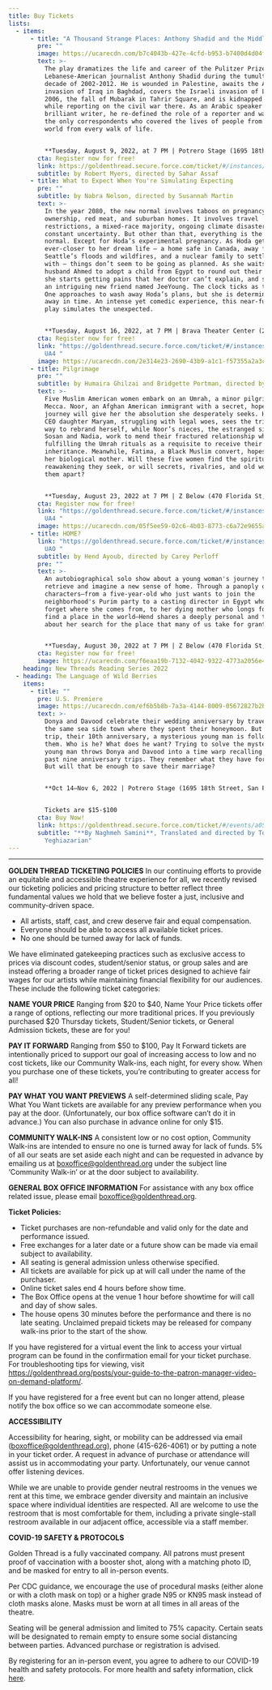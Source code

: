 ```yaml
---
title: Buy Tickets
lists:
  - items:
      - title: "A Thousand Strange Places: Anthony Shadid and the Middle East"
        pre: ""
        image: https://ucarecdn.com/b7c4043b-427e-4cfd-b953-b7400d4d04f2/
        text: >-
          The play dramatizes the life and career of the Pulitzer Prize-winning,
          Lebanese-American journalist Anthony Shadid during the tumultuous
          decade of 2002-2012. He is wounded in Palestine, awaits the American
          invasion of Iraq in Baghdad, covers the Israeli invasion of Lebanon in
          2006, the fall of Mubarak in Tahrir Square, and is kidnapped in Libya
          while reporting on the civil war there. As an Arabic speaker and a
          brilliant writer, he re-defined the role of a reporter and was one of
          the only correspondents who covered the lives of people from the Arab
          world from every walk of life.


          **Tuesday, August 9, 2022, at 7 PM | Potrero Stage (1695 18th St, San Francisco, CA 94107)**
        cta: Register now for free!
        link: https://goldenthread.secure.force.com/ticket/#/instances/a0F3Z00000vCYVMUA4
        subtitle: by Robert Myers, directed by Sahar Assaf
      - title: What to Expect When You're Simulating Expecting
        pre: ""
        subtitle: by Nabra Nelson, directed by Susannah Martin
        text: >-
          In the year 2080, the new normal involves taboos on pregnancy, car
          ownership, red meat, and suburban homes. It involves travel
          restrictions, a mixed-race majority, ongoing climate disasters, and
          constant uncertainty. But other than that, everything is the old
          normal. Except for Hoda’s experimental pregnancy. As Hoda gets
          ever-closer to her dream life – a home safe in Canada, away from
          Seattle’s floods and wildfires, and a nuclear family to settle down
          with – things don’t seem to be going as planned. As she waits for her
          husband Ahmed to adopt a child from Egypt to round out their family,
          she starts getting pains that her doctor can’t explain, and she meets
          an intriguing new friend named JeeYoung. The clock ticks as the Big
          One approaches to wash away Hoda’s plans, but she is determined to fly
          away in time. An intense yet comedic experience, this near-futuristic
          play simulates the unexpected.


          **Tuesday, August 16, 2022, at 7 PM | Brava Theater Center (2781 24th St., San Francisco, CA  94110)**
        cta: Register now for free!
        link: "https://goldenthread.secure.force.com/ticket/#/instances/a0F3Z00000vCZEL\
          UA4 "
        image: https://ucarecdn.com/2e314e23-2690-43b9-a1c1-f57355a2a3ca/
      - title: Pilgrimage
        pre: ""
        subtitle: by Humaira Ghilzai and Bridgette Portman, directed by Aidaa Peerzada
        text: >-
          Five Muslim American women embark on an Umrah, a minor pilgrimage, to
          Mecca. Noor, an Afghan American immigrant with a secret, hopes the
          journey will give her the absolution she desperately seeks. Her tech
          CEO daughter Maryam, struggling with legal woes, sees the trip as a
          way to rebrand herself, while Noor’s nieces, the estranged sisters
          Sosan and Nadia, work to mend their fractured relationship while
          fulfilling the Umrah rituals as a requisite to receive their
          inheritance. Meanwhile, Fatima, a Black Muslim convert, hopes to find
          her biological mother. Will these five women find the spiritual
          reawakening they seek, or will secrets, rivalries, and old wounds tear
          them apart?


          **Tuesday, August 23, 2022 at 7 PM | Z Below (470 Florida St, San Francisco, CA 94110)**
        cta: Register now for free!
        link: "https://goldenthread.secure.force.com/ticket/#/instances/a0F3Z00000vCYWA\
          UA4 "
        image: https://ucarecdn.com/05f5ee59-02c6-4b03-8773-c6a72e9655a2/
      - title: HOME?
        link: "https://goldenthread.secure.force.com/ticket/#/instances/a0F3Z00000vCYW5\
          UAO "
        subtitle: by Hend Ayoub, directed by Carey Perloff
        pre: ""
        text: >-
          An autobiographical solo show about a young woman's journey to
          retrieve and imagine a new sense of home. Through a panoply of vivid
          characters—from a five-year-old who just wants to join the
          neighborhood's Purim party to a casting director in Egypt who can't
          forget where she comes from, to her dying mother who longs for her to
          find a place in the world—Hend shares a deeply personal and true story
          about her search for the place that many of us take for granted: Home.


          **Tuesday, August 30, 2022 at 7 PM | Z Below (470 Florida St, San Francisco, CA 94110)**
        cta: Register now for free!
        image: https://ucarecdn.com/f6eaa19b-7132-4042-9322-4773a2056e42/
    heading: New Threads Reading Series 2022
  - heading: The Language of Wild Berries
    items:
      - title: ""
        pre: U.S. Premiere
        image: https://ucarecdn.com/ef6b5b8b-7a3a-4144-8009-05672827b2b8/
        text: >-
          Donya and Davood celebrate their wedding anniversary by traveling to
          the same sea side town where they spent their honeymoon. But on this
          trip, their 10th anniversary, a mysterious young man is following
          them. Who is he? What does he want? Trying to solve the mystery of the
          young man throws Donya and Davood into a time warp recalling their
          past nine anniversary trips. They remember what they have forgotten.
          But will that be enough to save their marriage?


          **Oct 14–Nov 6, 2022 | Potrero Stage (1695 18th Street, San Francisco)**


          Tickets are $15-$100
        cta: Buy Now!
        link: https://goldenthread.secure.force.com/ticket/#/events/a0S3Z000007ZpRWUA0
        subtitle: "**By Naghmeh Samini**, Translated and directed by Torange
          Yeghiazarian"
---
```

- - -

**GOLDEN THREAD TICKETING POLICIES**
In our continuing efforts to provide an equitable and accessible theatre experience for all, we recently revised our ticketing policies and pricing structure to better reflect three fundamental values we hold that we believe foster a just, inclusive and community-driven space.

* All artists, staff, cast, and crew deserve fair and equal compensation.
* Everyone should be able to access all available ticket prices.
* No one should be turned away for lack of funds.

We have eliminated gatekeeping practices such as exclusive access to prices via discount codes, student/senior status, or group sales and are instead offering a broader range of ticket prices designed to achieve fair wages for our artists while maintaining financial flexibility for our audiences. These include the following ticket categories:

**NAME YOUR PRICE** 
Ranging from $20 to $40, Name Your Price tickets offer a range of options, reflecting our more traditional prices. If you previously purchased $20 Thursday tickets, Student/Senior tickets, or General Admission tickets, these are for you!

**PAY IT FORWARD** 
Ranging from $50 to $100, Pay It Forward tickets are intentionally priced to support our goal of increasing access to low and no cost tickets, like our Community Walk-ins, each night, for every show. When you purchase one of these tickets, you’re contributing to greater access for all!

**PAY WHAT YOU WANT PREVIEWS**
A self-determined sliding scale, Pay What You Want tickets are available for any preview performance when you pay at the door. (Unfortunately, our box office software can’t do it in advance.) You can also purchase in advance online for only $15.

**COMMUNITY WALK-INS**
A consistent low or no cost option, Community Walk-ins are intended to ensure no one is turned away for lack of funds. 5% of all our seats are set aside each night and can be requested in advance by emailing us at boxoffice@goldenthread.org under the subject line ‘Community Walk-in’ or at the door subject to availability. 

**GENERAL BOX OFFICE INFORMATION**
For assistance with any box office related issue, please email boxoffice@goldenthread.org.

**Ticket Policies:**

* Ticket purchases are non-refundable and valid only for the date and performance issued.
* Free exchanges for a later date or a future show can be made via email subject to availability.
* All seating is general admission unless otherwise specified.
* All tickets are available for pick up at will call under the name of the purchaser.
* Online ticket sales end 4 hours before show time.
* The Box Office opens at the venue 1 hour before showtime for will call and day of show sales. 
* The house opens 30 minutes before the performance and there is no late seating. Unclaimed prepaid tickets may be released for company walk-ins prior to the start of the show.

If you have registered for a virtual event the link to access your virtual program can be found in the confirmation email for your ticket purchase. For troubleshooting tips for viewing, visit https://goldenthread.org/posts/your-guide-to-the-patron-manager-video-on-demand-platform/.

If you have registered for a free event but can no longer attend, please notify the box office so we can accommodate someone else.

**ACCESSIBILITY**

Accessibility for hearing, sight, or mobility can be addressed via email (boxoffice@goldenthread.org), phone (415-626-4061) or by putting a note in your ticket order. A request in advance of purchase or attendance will assist us in accommodating your party. Unfortunately, our venue cannot offer listening devices.

While we are unable to provide gender neutral restrooms in the venues we rent at this time, we embrace gender diversity and maintain an inclusive space where individual identities are respected. All are welcome to use the restroom that is most comfortable for them, including a private single-stall restroom available in our adjacent office, accessible via a staff member.

**COVID-19 SAFETY & PROTOCOLS** 

Golden Thread is a fully vaccinated company. All patrons must present proof of vaccination with a booster shot, along with a matching photo ID, and be masked for entry to all in-person events.

Per CDC guidance, we encourage the use of procedural masks (either alone or with a cloth mask on top) or a higher grade N95 or KN95 mask instead of cloth masks alone. Masks must be worn at all times in all areas of the theatre.

Seating will be general admission and limited to 75% capacity. Certain seats will be designated to remain empty to ensure some social distancing between parties. Advanced purchase or registration is advised.

By registering for an in-person event, you agree to adhere to our COVID-19 health and safety protocols. For more health and safety information, click [here](https://goldenthread.org/posts/health-safety-protocols/).